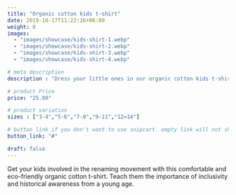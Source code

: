 ```yaml
---
title: "Organic cotton kids t-shirt"
date: 2019-10-17T11:22:16+06:00
weight: 8
images: 
  - "images/showcase/kids-shirt-1.webp"
  - "images/showcase/kids-shirt-2.webp"
  - "images/showcase/kids-shirt-3.webp"
  - "images/showcase/kids-shirt-4.webp"

# meta description
description : "Dress your little ones in our organic cotton kids t-shirt supporting the Little Falls renaming movement"

# product Price
price: "25.00"

# product variation
sizes : ["3-4","5-6","7-8","9-11","12=14"]

# button link if you don't want to use snipcart. empty link will not show button
button_link: "#"

draft: false
---
```


Get your kids involved in the renaming movement with this comfortable and eco-friendly organic cotton t-shirt. Teach them the importance of inclusivity and historical awareness from a young age.